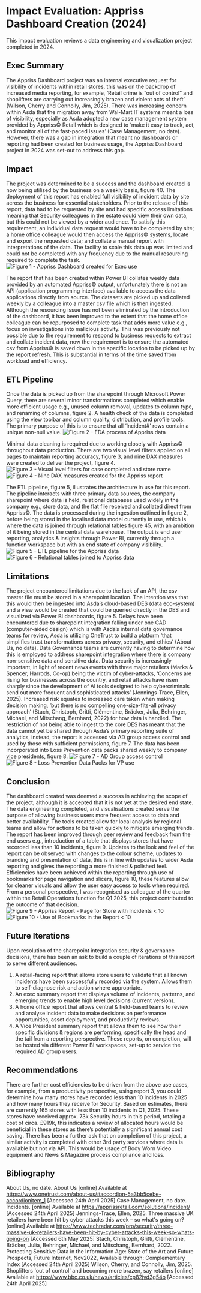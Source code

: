 # Impact Evaluation: Appriss Dashboard Creation (2024)
This impact evaluation reviews a data engineering and visualization project completed in 2024. 

## Exec Summary
The Appriss Dashboard project was an internal executive request for visibility of incidents within retail stores, this was on the backdrop of increased media reporting, for example, ‘Retail crime is “out of control” and shoplifters are carrying out increasingly brazen and violent acts of theft’ (Wilson, Cherry and Connolly, Jim, 2025). There was increasing concern within Asda that the migration away from Wal-Mart IT systems meant a loss of visibility, especially as Asda adopted a new case management system provided by Appriss© Retail which is designed to ‘make it easy to track, act, and monitor all of the fast-paced issues’ (Case Management, no date). However, there was a gap in integration that meant no dashboards or reporting had been created for business usage, the Appriss Dashboard project in 2024 was set-out to address this gap.

## Impact
The project was determined to be a success and the dashboard created is now being utilised by the business on a weekly basis, figure 40. The deployment of this report has enabled full visibility of incident data by site across the business for essential stakeholders. Prior to the release of this report, data had to be requested by site and had specific access limitations meaning that Security colleagues in the estate could view their own data, but this could not be viewed by a wider audience. To satisfy this requirement, an individual data request would have to be completed by site; a home office colleague would then access the Appriss© systems, locate and export the requested data; and collate a manual report with interpretations of the data. The facility to scale this data up was limited and could not be completed with any frequency due to the manual resourcing required to complete the task.
![Figure 1 - Appriss Dashboard created for Exec use](assets/Picture1.png) 

The report that has been created within Power BI collates weekly data provided by an automated Appriss© output, unfortunately there is not an API (application programming interface) available to access the data applications directly from source. The datasets are picked up and collated weekly by a colleague into a master csv file which is then ingested. Although the resourcing issue has not been eliminated by the introduction of the dashboard, it has been improved to the extent that the home office colleague can be repurposed to complete task that adds more value e.g., focus on investigations into malicious activity. This was previously not possible due to the requirement to respond to business requests to extract and collate incident data, now the requirement is to ensure the automated csv from Appriss© is saved down in the specific location to be picked up by the report refresh. This is substantial in terms of the time saved from workload and efficiency.

## ETL Pipeline 
Once the data is picked up from the sharepoint through Microsoft Power Query, there are several minor transformations completed which enable more efficient usage e.g., unused column removal, updates to column type, and renaming of columns, figure 2. A health check of the data is completed using the view toolbar and column quality, distribution, and profile tools. The primary purpose of this is to ensure that all ‘Incident#’ rows contain a unique non-null value.
![Figure 2 - EDA process of Appriss data](assets/Picture2.png) 

Minimal data cleaning is required due to working closely with Appriss© throughout data production. There are two visual level filters applied on all pages to maintain reporting accuracy, figure 3, and nine DAX measures were created to deliver the project, figure 4.
![Figure 3 - Visual level filters for case completed and store name](assets/Picture3.png) 
![Figure 4 - Nine DAX measures created for the Appriss report](assets/Picture4.png) 

The ETL pipeline, figure 5, illustrates the architecture in use for this report. The pipeline interacts with three primary data sources, the company sharepoint where data is held, relational databases used widely in the company e.g., store data, and the flat file received and collated direct from Appriss©. The data is processed during the ingestion outlined in figure 2, before being stored in the localised data model currently in use, which is where the data is joined through relational tables figure 45, with an ambition of it being stored in the central data warehouse. The output is end user reporting, analytics & insights through Power BI, currently through a function workspace but with an end state of company visibility.  
![Figure 5 - ETL pipeline for the Appriss data](assets/Picture5.png) 
![Figure 6 - Relational tables joined to Appriss data](assets/Picture6.png) 

## Limitations
The project encountered limitations due to the lack of an API, the csv master file must be stored in a sharepoint location. The intention was that this would then be ingested into Asda’s cloud-based DES (data eco-system) and a view would be created that could be queried directly in the DES and visualized via Power BI dashboards, figure 5. Delays have been encountered due to sharepoint integration falling under one CAD (computer-aided design) which is with Asda’s internal data governance teams for review, Asda is utilizing OneTrust to build a platform ‘that simplifies trust transformations across privacy, security, and ethics’ (About Us, no date). Data Governance teams are currently having to determine how this is employed to address sharepoint integration where there is company non-sensitive data and sensitive data. Data security is increasingly important, in light of recent news events with three major retailers (Marks & Spencer, Harrods, Co-op) being the victim of cyber-attacks, ‘Concerns are rising for businesses across the country, and retail attacks have risen sharply since the development of AI tools designed to help cybercriminals send out more frequent and sophisticated attacks’ (Jennings-Trace, Ellen, 2025). Increased risk equates to increased care taken when making decision making, ‘but there is no compelling one-size-fits-all privacy approach’ (Stach, Christoph, Gritti, Clémentine, Bräcker, Julia, Behringer, Michael, and Mitschang, Bernhard, 2022) for how data is handled. The restriction of not being able to ingest to the core DES has meant that the data cannot yet be shared through Asda’s primary reporting suite of analytics, instead, the report is accessed via AD group access control and used by those with sufficient permissions, figure 7. The data has been incorporated into Loss Prevention data packs shared weekly to company vice presidents, figure 8.
![Figure 7 - AD Group access control](assets/Picture7.png)
![Figure 8 - Loss Prevention Data Packs for VP use](assets/Picture8.png)

## Conclusion
The dashboard created was deemed a success in achieving the scope of the project, although it is accepted that it is not yet at the desired end state. The data engineering completed, and visualisations created serve the purpose of allowing business users more frequent access to data and better availability. The tools created allow for local analysis by regional teams and allow for actions to be taken quickly to mitigate emerging trends. The report has been improved through peer review and feedback from the end users e.g., introduction of a table that displays stores that have recorded less than 10 incidents, figure 9. Updates to the look and feel of the report can be observed with changes to the colour scheme, updates to branding and presentation of data, this is in line with updates to wider Asda reporting and gives the reporting a more finished & polished feel. Efficiencies have been achieved within the reporting through use of bookmarks for page navigation and slicers, figure 10, these features allow for cleaner visuals and allow the user easy access to tools when required. From a personal perspective, I was recognised as colleague of the quarter within the Retail Operations function for Q1 2025, this project contributed to the outcome of that decision.
![Figure 9 - Appriss Report - Page for Store with Incidents < 10](assets/Picture9.png)
![Figure 10 - Use of Bookmarks in the Report < 10](assets/Picture10.png)

## Future Iterations
Upon resolution of the sharepoint integration security & governance decisions, there has been an ask to build a couple of iterations of this report to serve different audiences. 
1.	A retail-facing report that allows store users to validate that all known incidents have been successfully recorded via the system. Allows them to self-diagnose risk and action where appropriate.
2.	An exec summary report that displays volume of incidents, patterns, and emerging trends to enable high level decisions (current version).
3.	A home office report that allows central & field-based teams to review and analyse incident data to make decisions on performance opportunities, asset deployment, and productivity reviews. 
4.	A Vice President summary report that allows them to see how their specific divisions & regions are performing, specifically the head and the tail from a reporting perspective. 
These reports, on completion, will be hosted via different Power BI workspaces, set-up to service the required AD group users.

## Recommendations
There are further cost efficiencies to be driven from the above use cases, for example, from a productivity perspective, using report 3, you could determine how many stores have recorded less than 10 incidents in 2025 and how many hours they receive for Security. Based on estimates, there are currently 165 stores with less than 10 incidents in Q1, 2025. These stores have received approx. 73k Security hours in this period, totaling a cost of circa. £919k, this indicates a review of allocated hours would be beneficial in these stores as there’s potentially a significant annual cost saving. There has been a further ask that on completion of this project, a similar activity is completed with other 3rd party services where data is available but not via API. This would be usage of Body Worn Video equipment and News & Magazine process compliance and loss. 

## Bibliography
About Us, no date. About Us [online] Available at https://www.onetrust.com/about-us/#accordion-5a3bb5cebe-accordionitem_1 [Accessed 24th April 2025]
Case Management, no date. Incidents. [online] Available at https://apprissretail.com/solutions/incident/ [Accessed 24th April 2025]
Jennings-Trace, Ellen, 2025. Three massive UK retailers have been hit by cyber attacks this week – so what's going on? [online] Available at https://www.techradar.com/pro/security/three-massive-uk-retailers-have-been-hit-by-cyber-attacks-this-week-so-whats-going-on [Accessed 6th May 2025] 
Stach, Christoph, Gritti, Clémentine, Bräcker, Julia, Behringer, Michael, and Mitschang, Bernhard, 2022. Protecting Sensitive Data in the Information Age: State of the Art and Future Prospects, Future Internet, Nov2022, Available through: Complementary Index [Accessed 24th April 2025]
Wilson, Cherry, and Connolly, Jim, 2025. Shoplifters 'out of control' and becoming more brazen, say retailers [online] Available at https://www.bbc.co.uk/news/articles/cp82jvd3g54o [Accessed 24th April 2025]
